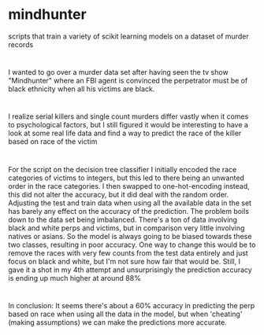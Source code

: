 # mindhunter
scripts that train a variety of scikit learning models on a dataset of murder records

#

 I wanted to go over a murder data set after having seen the tv show "Mindhunter" where an FBI agent is convinced the perpetrator must be of black ethnicity when all his victims are black.

#

 I realize serial killers and single count murders differ vastly when it comes to psychological factors, but I still figured it would be interesting to have a look at some real life data and find a way to predict the race of the killer based on race of the victim
 
 #
 
 For the script on the decision tree classifier I initially encoded the race categories of victims to integers, but this led to there being an unwanted order in the race categories. I then swapped to one-hot-encoding instead, this did not alter the accuracy, but it did deal with the random order. 
Adjusting the test and train data when using all the available data in the set has barely any effect on the accuracy of the prediction. 
The problem boils down to the data set being imbalanced. There's a ton of data involving black and white perps and victims, but in comparison very little involving natives or asians. So the model is always going to be biased towards these two classes, resulting in poor accuracy. One way to change this would be to remove the races with very few counts from the test data entirely and just focus on black and white, but I'm not sure how fair that would be. Still, I gave it a shot in my 4th attempt and unsurprisingly the prediction accuracy is ending up much higher at around 88%
 
 #
 
 In conclusion: It seems there's about a 60% accuracy in predicting the perp based on race when using all the data in the model, but when 'cheating' (making assumptions) we can make the predictions more accurate. 


